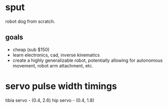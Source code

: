 # sput
robot dog from scratch. 

## goals
- cheap (sub $150)
- learn electronics, cad, inverse kinematics
- create a highly generalizable robot, potentially allowing for autonomous movement, robot arm attachment, etc.

# servo pulse width timings
tibia servo - (0.4, 2.6)
hip servo - (0.4, 1.8)